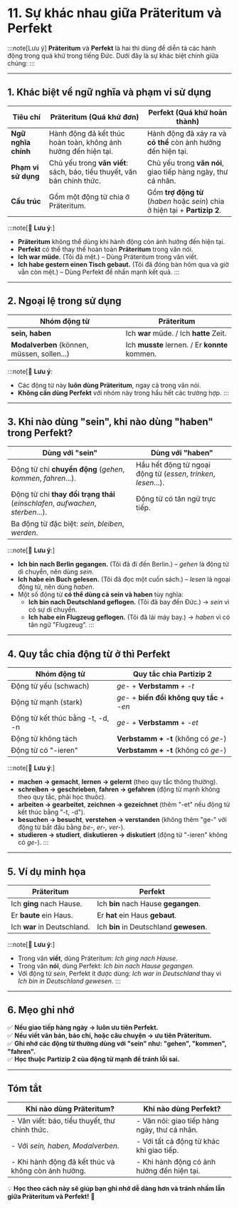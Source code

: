 # **11.** **Sự khác nhau giữa Präteritum và Perfekt**

:::note[Lưu ý]
**Präteritum** và **Perfekt** là hai thì dùng để diễn tả các hành động trong quá khứ trong tiếng Đức. Dưới đây là sự khác biệt chính giữa chúng:
:::

---

## **1. Khác biệt về ngữ nghĩa và phạm vi sử dụng**

|**Tiêu chí**|**Präteritum** (Quá khứ đơn)|**Perfekt** (Quá khứ hoàn thành)|
|---|---|---|
|**Ngữ nghĩa chính**|Hành động đã kết thúc hoàn toàn, không ảnh hưởng đến hiện tại.|Hành động đã xảy ra và **có thể** còn ảnh hưởng đến hiện tại.|
|**Phạm vi sử dụng**|Chủ yếu trong **văn viết**: sách, báo, tiểu thuyết, văn bản chính thức.|Chủ yếu trong **văn nói**, giao tiếp hàng ngày, thư cá nhân.|
|**Cấu trúc**|Gồm một động từ chia ở Präteritum.|Gồm **trợ động từ** (_haben_ hoặc _sein_) chia ở hiện tại + **Partizip 2**.|

:::note[🔹 **Lưu ý**:]
- **Präteritum** không thể dùng khi hành động còn ảnh hưởng đến hiện tại.
- **Perfekt** có thể thay thế hoàn toàn **Präteritum** trong văn nói.
- **Ich war müde.** (Tôi đã mệt.) – Dùng Präteritum trong văn viết.
- **Ich habe gestern einen Tisch gebaut.** (Tôi đã đóng bàn hôm qua và giờ vẫn còn mệt.) – Dùng Perfekt để nhấn mạnh kết quả.
:::

---

## **2. Ngoại lệ trong sử dụng**

|**Nhóm động từ**|**Präteritum**|
|---|---|
|**sein, haben**|Ich **war** müde. / Ich **hatte** Zeit.|
|**Modalverben** (können, müssen, sollen...)|Ich **musste** lernen. / Er **konnte** kommen.|

:::note[🔹 **Lưu ý**:
- Các động từ này **luôn dùng Präteritum**, ngay cả trong văn nói.
- **Không cần dùng Perfekt** với nhóm này trong hầu hết các trường hợp.
:::

---

## **3. Khi nào dùng "sein", khi nào dùng "haben" trong Perfekt?**

|**Dùng với "sein"**|**Dùng với "haben"**|
|---|---|
|Động từ chỉ **chuyển động** (_gehen_, _kommen_, _fahren_...).|Hầu hết động từ ngoại động từ (_essen_, _trinken_, _lesen_...).|
|Động từ chỉ **thay đổi trạng thái** (_einschlafen_, _aufwachen_, _sterben_...).|Động từ có tân ngữ trực tiếp.|
|Ba động từ đặc biệt: _sein_, _bleiben_, _werden_.||

:::note[🔹 **Lưu ý**:]

- **Ich bin nach Berlin gegangen.** (Tôi đã đi đến Berlin.) – _gehen_ là động từ di chuyển, nên dùng _sein_.
- **Ich habe ein Buch gelesen.** (Tôi đã đọc một cuốn sách.) – _lesen_ là ngoại động từ, nên dùng _haben_.
- Một số động từ **có thể dùng cả sein và haben** tùy nghĩa:
    - **Ich bin nach Deutschland geflogen.** (Tôi đã bay đến Đức.) → _sein_ vì có sự di chuyển.
    - **Ich habe ein Flugzeug geflogen.** (Tôi đã lái máy bay.) → _haben_ vì có tân ngữ "Flugzeug".
:::

---

## **4. Quy tắc chia động từ ở thì Perfekt**

| **Nhóm động từ**                 | **Quy tắc chia Partizip 2**                |
| -------------------------------- | ------------------------------------------ |
| Động từ yếu (schwach)            | _ge-_ + **Verbstamm** + _-t_               |
| Động từ mạnh (stark)             | _ge-_ + **biến đổi không quy tắc** + _-en_ |
| Động từ kết thúc bằng -t, -d, -n | _ge-_ + **Verbstamm** + _-et_              |
| Động từ không tách               | **Verbstamm + -t** (không có _ge-_)        |
| Động từ có "-ieren"              | **Verbstamm + -t** (không có _ge-_)        |

:::note[🔹 **Lưu ý**:]

- **machen → gemacht**, **lernen → gelernt** (theo quy tắc thông thường).
- **schreiben → geschrieben**, **fahren → gefahren** (động từ mạnh không theo quy tắc, phải học thuộc).
- **arbeiten → gearbeitet**, **zeichnen → gezeichnet** (thêm "-et" nếu động từ kết thúc bằng "-t, -d").
- **besuchen → besucht**, **verstehen → verstanden** (không thêm "ge-" với động từ bắt đầu bằng _be-, er-, ver-_).
- **studieren → studiert**, **diskutieren → diskutiert** (động từ "-ieren" không có _ge-_).
:::

---

## **5. Ví dụ minh họa**

|**Präteritum**|**Perfekt**|
|---|---|
|Ich **ging** nach Hause.|Ich **bin** nach Hause **gegangen**.|
|Er **baute** ein Haus.|Er **hat** ein Haus **gebaut**.|
|Ich **war** in Deutschland.|Ich **bin** in Deutschland **gewesen**.|

:::note[🔹 **Lưu ý**:]

- Trong văn **viết**, dùng Präteritum: _Ich ging nach Hause_.
- Trong văn **nói**, dùng Perfekt: _Ich bin nach Hause gegangen_.
- Với động từ _sein_, Perfekt ít được dùng: _Ich war in Deutschland_ thay vì _Ich bin in Deutschland gewesen_.
:::

---

## **6. Mẹo ghi nhớ**

✅ **Nếu giao tiếp hàng ngày → luôn ưu tiên Perfekt.**  
✅ **Nếu viết văn bản, báo chí, hoặc câu chuyện → ưu tiên Präteritum.**  
✅ **Ghi nhớ các động từ thường dùng với "sein" như: "gehen", "kommen", "fahren".**  
✅ **Học thuộc Partizip 2 của động từ mạnh để tránh lỗi sai.**

---

## **Tóm tắt**

|**Khi nào dùng Präteritum?**|**Khi nào dùng Perfekt?**|
|---|---|
|- Văn viết: báo, tiểu thuyết, thư chính thức.|- Văn nói: giao tiếp hàng ngày, thư cá nhân.|
|- Với _sein, haben, Modalverben_.|- Với tất cả động từ khác khi giao tiếp.|
|- Khi hành động đã kết thúc và không còn ảnh hưởng.|- Khi hành động có ảnh hưởng đến hiện tại.|

💡 **Học theo cách này sẽ giúp bạn ghi nhớ dễ dàng hơn và tránh nhầm lẫn giữa Präteritum và Perfekt!** 🚀